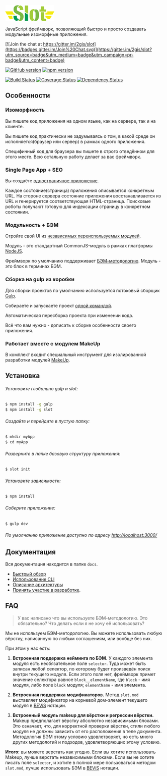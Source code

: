 [![Slot](https://raw.githubusercontent.com/2gis/artwork/master/slot/logo-multi.png)](http://github.com/2gis/slot)

JavaScript фреймворк, позволяющий быстро и просто создавать модульные изоморфные приложения.

[![Join the chat at https://gitter.im/2gis/slot](https://badges.gitter.im/Join%20Chat.svg)](https://gitter.im/2gis/slot?utm_source=badge&utm_medium=badge&utm_campaign=pr-badge&utm_content=badge)

[![GitHub version](https://badge.fury.io/gh/2gis%2Fslot.svg)](http://badge.fury.io/gh/2gis%2Fslot)
[![npm version](https://badge.fury.io/js/slot.svg)](http://badge.fury.io/js/slot)

[![Build Status](https://travis-ci.org/2gis/slot.svg?branch=master)](https://travis-ci.org/2gis/slot)
[![Coverage Status](https://coveralls.io/repos/2gis/slot/badge.svg?branch=master)](https://coveralls.io/r/2gis/slot?branch=master)
[![Dependency Status](https://gemnasium.com/2gis/slot.svg)](https://gemnasium.com/2gis/slot)

## Особенности

### Изоморфность
Вы пишете код приложения на одном языке, как на сервере, так и на клиенте.

Вы пишете код практически не задумываясь о том, в какой среде он исполняется(браузер или сервер) в рамках одного приложения.

Специфичный код для браузера вы пишете в строго отведённом для этого месте. Всю остальную работу делает за вас фреймворк.
        
### Single Page App + SEO
Вы создаёте <a href="https://ru.wikipedia.org/wiki/Single_Page_Application">одностраничное приложение</a>.

Каждое состояние(страница) приложения описывается конкретным URL.
На стороне сервера состояние приложения восстанавливается из URL и генерируется соответствующая HTML-страница.
Поисковые роботы получают готовую для индексации страницу в конкретном состоянии.
                
### Модульность + БЭМ
Стройте свой UI из <a href="https://github.com/2gis/slot/blob/master/docs/conception.md#Архитектура">независимых переиспользуемых модулей</a>.

Модуль - это стандартный CommonJS-модуль в рамках платформы <a href="http://nodejs.org">NodeJS</a>.

Фреймворк по умолчанию поддерживает <a href="https://ru.bem.info/method/">БЭМ-методологию</a>. Модуль - это блок в терминах БЭМ.

### Сборка на gulp из коробки
Для сборки проектов по умолчанию используется потоковый сборщик <a href="http://gulpjs.com">Gulp</a>.

Собираете и запускаете проект <a href="https://github.com/2gis/slot/blob/master/docs/cli.md#Сборка-приложений">одной командой</a>.

Автоматическая пересборка проекта при изменении кода.

Всё что вам нужно - дописать к сборке особенности своего приложения.

### Работает вместе с модулем MakeUp
В комплект входит специальный инструмент для изолированной разработки модулей <a href="http://2gis.github.io/makeup/">MakeUp</a>.

## Установка

###### Установите глобально gulp и slot:
```bash
$ npm install -g gulp
$ npm install -g slot
```

###### Создайте и перейдите в пустую папку:
```bash
$ mkdir myApp
$ cd myApp
```

###### Разверните в папке базовую структуру приложения:
```bash
$ slot init
```

###### Установите зависимости:
```bash
$ npm install
```

###### Соберите приложение:
```bash
$ gulp dev
```

###### По умолчанию приложение доступно по адресу [http://localhost:3000/](http://localhost:3000/)

## Документация
Вся документация находится в папке `docs`.

- [Быстрый обзор](https://github.com/2gis/slot/blob/master/docs/quickTour.md)
- [Использование CLI](https://github.com/2gis/slot/blob/master/docs/cli.md)
- [Описание архитектуры](https://github.com/2gis/slot/blob/master/docs/conception.md)
- [Принять участие в разработке](https://github.com/2gis/slot/blob/master/contributing.md).

## FAQ

> У вас написано что вы используете БЭМ-методологию. Это обязательно? Что делать если я не хочу её использовать?

Мы не используем БЭМ-методологию. Вы можете использовать любую вёрстку, написанную по любым соглашениям, или вообще без них.

При этом у нас есть:

1. **Встроенная поддержка нейминга по БЭМ.**
У каждого элемента модуля есть необязательное поле `selector`. Туда может быть записан любой селектор, по которому будет произведён поиск внутри текущего модуля. Если этого поля нет, фреймворк примет значение селектора равное `block__elementName`, где `block` - имя модуля, либо поле `block` модуля; `elementName` - имя элемента.

2. **Встроенная поддержка модификаторов.**
Метод `slot.mod` выставляет модификатор на корневой дом-элемент текущего модуля в [BEViS](https://github.com/bevis-ui/docs) нотации.

3. **Встроенный модуль makeup для вёрстки и регрессии вёрстки.**
Makeup предполагает вёрстку абсолютно независимыми блоками. Это означает, что, для корректной проверки вёрстки, стили любого модуля не должны зависить от его расположения в теле документа. Методология БЭМ этому условию удовлетворяет, но есть много других методологий и подходов, удовлетворяющих этому условию.

**Итого:** вы можете верстать как угодно. Если вы хотите использовать Makeup, лучше верстать независимыми блоками. Если вы не хотите писать поле `selector`, и хотите в полной мере пользоваться методом `slot.mod`, лучше использовать БЭМ в [BEViS](https://github.com/bevis-ui/docs) нотации.
